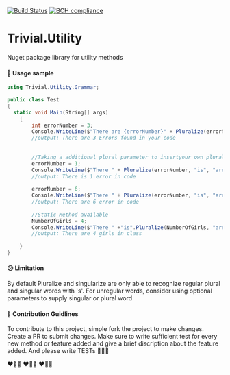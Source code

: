 [![Build Status](https://travis-ci.com/dwakel/Trivial.Utility.svg?branch=master)](https://travis-ci.com/dwakel/Trivial.Utility)   [![BCH compliance](https://bettercodehub.com/edge/badge/dwakel/Trivial.Utility?branch=master)](https://bettercodehub.com/)

# Trivial.Utility
Nuget package library for utility methods

#### 🚀 Usage sample

``` C#
using Trivial.Utility.Grammar;

public class Test 
{
  static void Main(String[] args) 
    { 
        int errorNumber = 3;
        Console.WriteLine($"There are {errorNumber}" + Pluralize(errorNumber, "Error") + "found in your code");
        //output: There are 3 Errors found in your code
        
        
        //Taking a additional plural parameter to insertyour own plural word
        errorNumber = 1;
        Console.WriteLine($"There " + Pluralize(errorNumber, "is", "are") + $"{errorNumber} in code"); //Take an additional param
        //output: There is 1 error in code
        
        errorNumber = 6;
        Console.WriteLine($"There " + Pluralize(errorNumber, "is", "are") + $"{errorNumber} in code"); //Take an additional param
        //output: There are 6 error in code
        
        //Static Method available
        NumberOfGirls = 4;
        Console.WriteLine($"There " +"is".Pluralize(NumberOfGirls, "are")+ NumberOfGirls.ToString() +" "+ + "girl".Pluralize(NumberOfGirls) + in class"); //Take an additional param
        //output: There are 4 girls in class
        
    } 
}

```

#### ☹️ Limitation

By default Pluralize and singularize are only able to recognize regular plural and singular words
with 's'. For unregular words, consider using optional parameters to supply singular or plural word


#### 👥 Contribution Guidlines

To contribute to this project, simple fork the project to make changes. Create a PR to submit changes.
Make sure to write sufficient test for every new method or feature added and give a brief discription about the feature added.
And please write TESTs 💚💚💚


❤️💛💚  ❤️💛💚  ❤️💛💚
